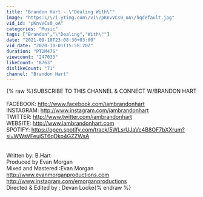 ```yaml
---
title: "Brandon Hart - \"Dealing With\""
image: "https:\/\/i.ytimg.com\/vi\/pKnvVCs0_oA\/hqdefault.jpg"
vid_id: "pKnvVCs0_oA"
categories: "Music"
tags: ["Brandon","\"Dealing","With\""]
date: "2021-09-18T23:08:30+03:00"
vid_date: "2020-10-01T15:58:20Z"
duration: "PT2M47S"
viewcount: "247033"
likeCount: "8763"
dislikeCount: "71"
channel: "Brandon Hart"
---
```

{% raw %}SUBSCRIBE TO THIS CHANNEL &amp; CONNECT W/BRANDON HART<br /><br />FACEBOOK: <a rel="nofollow" target="blank" href="http://www.facebook.com/iambrandonhart">http://www.facebook.com/iambrandonhart</a><br />INSTAGRAM: <a rel="nofollow" target="blank" href="http://www.instagram.com/iambrandonhart">http://www.instagram.com/iambrandonhart</a><br />TWITTER: <a rel="nofollow" target="blank" href="http://www.twitter.com/iambrandonhart">http://www.twitter.com/iambrandonhart</a><br />WEBSITE: <a rel="nofollow" target="blank" href="http://www.iambrandonhart.com">http://www.iambrandonhart.com</a><br />SPOTIFY: <a rel="nofollow" target="blank" href="https://open.spotify.com/track/5WLsrUJaVc4B8OF7bXXrum?si=WWsVFeujST6qDko4GZZWsA">https://open.spotify.com/track/5WLsrUJaVc4B8OF7bXXrum?si=WWsVFeujST6qDko4GZZWsA</a><br /><br /><br />Written by: B.Hart<br />Produced by Evan Morgan<br />Mixed and Mastered :Evan Morgan <br /><a rel="nofollow" target="blank" href="http://www.evanmorganproductions.com">http://www.evanmorganproductions.com</a><br /><a rel="nofollow" target="blank" href="http://www.instagram.com/emorganproductions">http://www.instagram.com/emorganproductions</a><br />Directed &amp; Edited by : Devan Locke{% endraw %}
